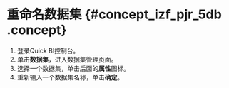 # 重命名数据集 {#concept_izf_pjr_5db .concept}

1.  登录Quick BI控制台。
2.  单击**数据集**，进入数据集管理页面。
3.  选择一个数据集，单击后面的**属性**图标。
4.  重新输入一个数据集名称，单击**确定**。

